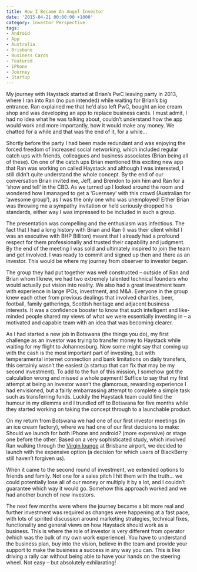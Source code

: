 ```yaml
---
title: How I Became An Angel Investor
date: '2015-04-21 00:00:00 +1000'
category: Investor Perspective
tags:
- Android
- App
- Australia
- Brisbane
- Business Cards
- Featured
- iPhone
- Journey
- Startup
---
```


My journey with Haystack started at Brian’s PwC leaving party in 2013, where I ran into Ran (no pun intended) while waiting for Brian’s big entrance. Ran explained me that he’d also left PwC, bought an ice cream shop and was developing an app to replace business cards. I must admit, I had no idea what he was talking about, couldn’t understand how the app would work and more importantly, how it would make any money. We chatted for a while and that was the end of it, for a while…

Shortly before the party I had been made redundant and was enjoying the forced freedom of increased social networking, which included regular catch ups with friends, colleagues and business associates (Brian being all of these). On one of the catch ups Brian mentioned this exciting new app that Ran was working on called Haystack and although I was interested, I still didn’t quite understand the whole concept. By the end of our conversation Brian invited me, Jeff, and Brendon to join him and Ran for a ‘show and tell’ in the CBD. As we turned up I looked around the room and wondered how I managed to get a ‘Guernsey’ with this crowd (Australian for ‘awesome group’), as I was the only one who was unemployed! Either Brian was throwing me a sympathy invitation or he’d seriously dropped his standards, either way I was impressed to be included in such a group.

The presentation was compelling and the enthusiasm was infectious. The fact that I had a long history with Brian and Ran (I was their client whilst I was an executive with BHP Billiton) meant that I already had a profound respect for them professionally and trusted their capability and judgment. By the end of the meeting I was sold and ultimately inspired to join the team and get involved. I was ready to commit and signed up then and there as an investor. This would be where my journey from observer to investor began.

The group they had put together was well constructed – outside of Ran and Brian whom I knew, we had two extremely talented technical founders who would actually put vision into reality. We also had a great investment team with experience in large IPOs, investment, and M&A. Everyone in the group knew each other from previous dealings that involved charities, beer, football, family gatherings, Scottish heritage and adjacent business interests. It was a confidence booster to know that such intelligent and like-minded people shared my views of what we were essentially investing in – a motivated and capable team with an idea that was becoming clearer.

As I had started a new job in Botswana (the things you do), my first challenge as an investor was trying to transfer money to Haystack while waiting for my flight to Johannesburg. Now some might say that coming up with the cash is the most important part of investing, but with temperamental internet connection and bank limitations on daily transfers, this certainly wasn’t the easiest (a startup that can fix that may be my second investment). To add to the fun of this mission, I somehow got the calculation wrong and missed a whole payment! Suffice to say that my first attempt at being an investor wasn’t the glamorous, rewarding experience I had envisioned, but a fairly embarrassing attempt to complete a simple task such as transferring funds. Luckily the Haystack team could find the humour in my dilemma and I trundled off to Botswana for five months while they started working on taking the concept through to a launchable product.

On my return from Botswana we had one of our first investor meetings (in an ice cream factory), where we had one of our first decisions to make: Should we launch for both iPhone and android? (more expensive) or stage one before the other. Based on a very sophisticated study, which involved Ran walking through the [Virgin lounge](http://thehaystackapp.com/blog/finding-start-up-venture-capital-in-australia/) at Brisbane airport, we decided to launch with the expensive option (a decision for which users of BlackBerry still haven’t forgiven us).

When it came to the second round of investment, we extended options to friends and family. Not one for a sales pitch I hit them with the truth… we could potentially lose all of our money or multiply it by a lot, and I couldn’t guarantee which way it would go. Somehow this approach worked and we had another bunch of new investors.

The next few months were where the journey became a bit more real and further investment was required as changes were happening at a fast pace, with lots of spirited discussion around marketing strategies, technical fixes, functionality and general views on how Haystack should work as a business. This is where the role of investor is very different from operator (which was the bulk of my own work experience). You have to understand the business plan, buy into the vision, believe in the team and provide your support to make the business a success in any way you can. This is like driving a rally car without being able to have your hands on the steering wheel. Not easy – but absolutely exhilarating!
